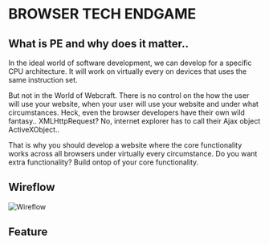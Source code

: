 # BROWSER TECH ENDGAME

## What is PE and why does it matter..

In the ideal world of software development, we can develop for a specific CPU architecture. It will work on virtually every on devices that uses the same instruction set. 

But not in the World of Webcraft. There is no control on the how the user will use your website, when your user will use your website and under what circumstances. Heck, even the browser developers have their own wild fantasy.. XMLHttpRequest? No, internet explorer has to call their Ajax object ActiveXObject..

That is why you should develop a website where the core functionality works across all browsers under virtually every circumstance. Do you want extra functionality? Build ontop of your core functionality.

## Wireflow
![Wireflow]('./img-bin/wireflow.png')


## Feature

